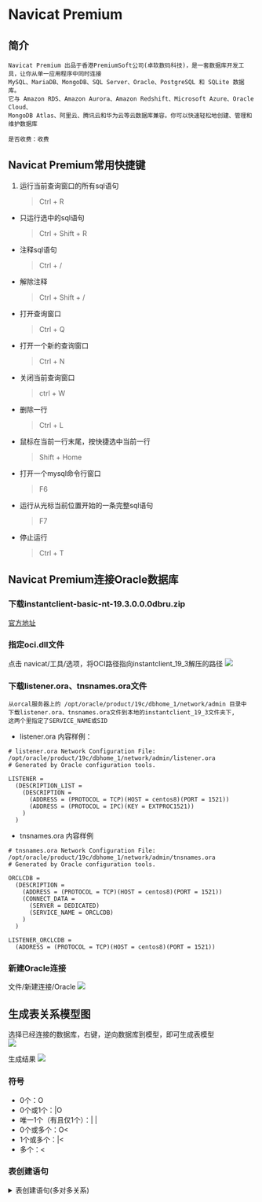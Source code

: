 Navicat Premium
==

## 简介
```text
Navicat Premium 出品于香港PremiumSoft公司(卓软数码科技)，是一套数据库开发工具，让你从单一应用程序中同时连接 
MySQL、MariaDB、MongoDB、SQL Server、Oracle、PostgreSQL 和 SQLite 数据库。
它与 Amazon RDS、Amazon Aurora、Amazon Redshift、Microsoft Azure、Oracle Cloud、
MongoDB Atlas、阿里云、腾讯云和华为云等云数据库兼容。你可以快速轻松地创建、管理和维护数据库

是否收费：收费
```

## Navicat Premium常用快捷键
1. 运行当前查询窗口的所有sql语句
    >Ctrl + R 
* 只运行选中的sql语句
    >Ctrl + Shift + R 
* 注释sql语句
    >Ctrl + / 
* 解除注释
    >Ctrl + Shift + / 
* 打开查询窗口
    >Ctrl + Q 
* 打开一个新的查询窗口
    >Ctrl + N 
* 关闭当前查询窗口
    >ctrl + W
* 删除一行
    >Ctrl + L 

* 鼠标在当前一行末尾，按快捷选中当前一行
    >Shift + Home 
* 打开一个mysql命令行窗口
    >F6  
* 运行从光标当前位置开始的一条完整sql语句
    >F7
* 停止运行
    >Ctrl + T
    

## Navicat Premium连接Oracle数据库
### 下载instantclient-basic-nt-19.3.0.0.0dbru.zip
[官方地址](https://www.oracle.com/database/technologies/instant-client/microsoft-windows-32-downloads.html)  

### 指定oci.dll文件
点击 navicat/工具/选项，将OCI路径指向instantclient_19_3解压的路径
![](../images/navicat_premiun_oracle.png)  

### 下载listener.ora、tnsnames.ora文件
```text
从orcal服务器上的 /opt/oracle/product/19c/dbhome_1/network/admin 目录中
下载listener.ora、tnsnames.ora文件到本地的instantclient_19_3文件夹下,
这两个里指定了SERVICE_NAME或SID
```
* listener.ora 内容样例：
```text
# listener.ora Network Configuration File: /opt/oracle/product/19c/dbhome_1/network/admin/listener.ora
# Generated by Oracle configuration tools.

LISTENER =
  (DESCRIPTION_LIST =
    (DESCRIPTION =
      (ADDRESS = (PROTOCOL = TCP)(HOST = centos8)(PORT = 1521))
      (ADDRESS = (PROTOCOL = IPC)(KEY = EXTPROC1521))
    )
  )
```

* tnsnames.ora 内容样例
```text
# tnsnames.ora Network Configuration File: /opt/oracle/product/19c/dbhome_1/network/admin/tnsnames.ora
# Generated by Oracle configuration tools.

ORCLCDB =
  (DESCRIPTION =
    (ADDRESS = (PROTOCOL = TCP)(HOST = centos8)(PORT = 1521))
    (CONNECT_DATA =
      (SERVER = DEDICATED)
      (SERVICE_NAME = ORCLCDB)
    )
  )

LISTENER_ORCLCDB =
  (ADDRESS = (PROTOCOL = TCP)(HOST = centos8)(PORT = 1521))
```

### 新建Oracle连接
文件/新建连接/Oracle
![](../images/navicat_premiun_oracle2.png)  


## 生成表关系模型图
选择已经连接的数据库，右键，逆向数据库到模型，即可生成表模型  
![](../images/表模型1.png)  

生成结果
![](../images/表模型2.png)  

### 符号
* 0个：O
* 0个或1个：|O 
* 唯一1个（有且仅1个）：| |
* 0个或多个：O<
* 1个或多个：|<
* 多个：< 

### 表创建语句
<details>
<summary>表创建语句(多对多关系)</summary>

* auth_group_permissions
    ```mysql
    SET FOREIGN_KEY_CHECKS=0;
    
    -- ----------------------------
    -- Table structure for auth_group_permissions
    -- ----------------------------
    DROP TABLE IF EXISTS `auth_group_permissions`;
    CREATE TABLE `auth_group_permissions` (
        `id` int(11) NOT NULL AUTO_INCREMENT,
        `group_id` int(11) NOT NULL,
        `permission_id` int(11) NOT NULL,
        PRIMARY KEY (`id`),
        UNIQUE KEY `auth_group_permissions_group_id_permission_id_0cd325b0_uniq` (`group_id`,`permission_id`),
        KEY `auth_group_permissio_permission_id_84c5c92e_fk_auth_perm` (`permission_id`),
        CONSTRAINT `auth_group_permissio_permission_id_84c5c92e_fk_auth_perm` FOREIGN KEY (`permission_id`) REFERENCES `auth_permission` (`id`),
        CONSTRAINT `auth_group_permissions_group_id_b120cbf9_fk_auth_group_id` FOREIGN KEY (`group_id`) REFERENCES `auth_group` (`id`)
    ) ENGINE=InnoDB DEFAULT CHARSET=utf8;
    ```
    
* auth_group
```mysql
SET FOREIGN_KEY_CHECKS=0;

-- ----------------------------
-- Table structure for auth_group
-- ----------------------------
DROP TABLE IF EXISTS `auth_group`;
CREATE TABLE `auth_group` (
    `id` int(11) NOT NULL AUTO_INCREMENT,
    `name` varchar(150) NOT NULL,
    PRIMARY KEY (`id`),
    UNIQUE KEY `name` (`name`)
) ENGINE=InnoDB DEFAULT CHARSET=utf8;
```

* auth_permission
```mysql
SET FOREIGN_KEY_CHECKS=0;

-- ----------------------------
-- Table structure for auth_permission
-- ----------------------------
DROP TABLE IF EXISTS `auth_permission`;
CREATE TABLE `auth_permission` (
    `id` int(11) NOT NULL AUTO_INCREMENT,
    `name` varchar(255) NOT NULL,
    `content_type_id` int(11) NOT NULL,
    `codename` varchar(100) NOT NULL,
    PRIMARY KEY (`id`),
    UNIQUE KEY `auth_permission_content_type_id_codename_01ab375a_uniq` (`content_type_id`,`codename`),
    CONSTRAINT `auth_permission_content_type_id_2f476e4b_fk_django_co` FOREIGN KEY (`content_type_id`) REFERENCES `django_content_type` (`id`)
) ENGINE=InnoDB AUTO_INCREMENT=53 DEFAULT CHARSET=utf8;
```
</details>